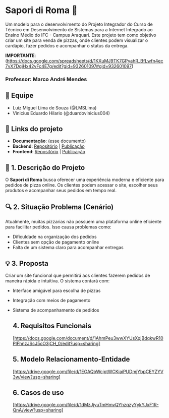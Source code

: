 # Sapori di Roma 🍕

Um modelo para o desenvolvimento do Projeto Integrador do Curso de Técnico em Desenvolvimento de Sistemas para a Internet Integrado ao Ensino Médio do IFC - Campus Araquari. Este projeto tem como objetivo criar um site para venda de pizzas, onde clientes podem visualizar o cardápio, fazer pedidos e acompanhar o status da entrega.

**IMPORTANTE**:(https://docs.google.com/spreadsheets/d/1KXuMJ9TK7GPyahR_BfLwfn4ec7vX7DgiHx42vFc4E7g/edit?gid=932601097#gid=932601097)

### Professor: Marco André Mendes

## 👥 Equipe

- Luiz Miguel Lima de Souza (@LMSLima)
- Vinicius Eduardo Hilario (@duardovinicius004)

## 🔗 Links do projeto

- **Documentação**: (esse documento)
- **Backend**: [Repositório](#) | [Publicação](#)
- **Frontend**: [Repositório](#) | [Publicação](#)

## 📌 1. Descrição do Projeto

O **Sapori di Roma** busca oferecer uma experiência moderna e eficiente para pedidos de pizza online. Os clientes podem acessar o site, escolher seus produtos e acompanhar seus pedidos em tempo real.

## 🔍 2. Situação Problema (Cenário)

Atualmente, muitas pizzarias não possuem uma plataforma online eficiente para facilitar pedidos. Isso causa problemas como:

- Dificuldade na organização dos pedidos
- Clientes sem opção de pagamento online
- Falta de um sistema claro para acompanhar entregas

## 💡 3. Proposta

Criar um site funcional que permitirá aos clientes fazerem pedidos de maneira rápida e intuitiva. O sistema contará com:

- Interface amigável para escolha de pizzas
- Integração com meios de pagamento
- Sistema de acompanhamento de pedidos

  ## 4. Requisitos Funcionais

  [https://docs.google.com/document/d/1AhmPeu3wwXYUsXqjBdqkwR10PlFhnzJScJ5cO3jCH_0/edit?usp=sharing]

  ## 5. Modelo Relacionamento-Entidade

  [https://drive.google.com/file/d/1EOAQbWciptWCKiaiPUDmjYbpCEYZYV3w/view?usp=sharing]

  ## 6. Casos de uso

  [https://drive.google.com/file/d/1dMzJjyuTmHmvQYhzqzyYykYJxF1R-QnA/view?usp=sharing]
